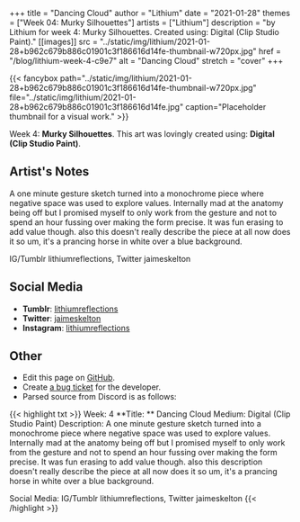 +++
title =       "Dancing Cloud"
author =      "Lithium"
date =        "2021-01-28"
themes =      ["Week 04: Murky Silhouettes"]
artists =     ["Lithium"]
description = "by Lithium for week 4: Murky Silhouettes. Created using: Digital (Clip Studio Paint)."
[[images]]
              src = "../static/img/lithium/2021-01-28+b962c679b886c01901c3f186616d14fe-thumbnail-w720px.jpg"
              href = "/blog/lithium-week-4-c9e7"
              alt = "Dancing Cloud"
              stretch = "cover"
+++


{{< fancybox path="../static/img/lithium/2021-01-28+b962c679b886c01901c3f186616d14fe-thumbnail-w720px.jpg" file="../static/img/lithium/2021-01-28+b962c679b886c01901c3f186616d14fe.jpg" caption="Placeholder thumbnail for a visual work." >}}


Week 4: **Murky Silhouettes**. This art was lovingly created using: **Digital (Clip Studio Paint)**.

## Artist's Notes

A one minute gesture sketch turned into a monochrome piece where negative space was used to explore values. Internally mad at the anatomy being off but I promised myself to only work from the gesture and not to spend an hour fussing over making the form precise. It was fun erasing to add value though. also this doesn't really describe the piece at all now does it so um, it's a prancing horse in white over a blue background.

IG/Tumblr lithiumreflections, Twitter jaimeskelton

## Social Media

- **Tumblr**: <a href='https://lithiumreflections.tumblr.com' target='_blank'>lithiumreflections</a>
- **Twitter**: <a href='https://twitter.com/jaimeskelton' target='_blank'>jaimeskelton</a>
- **Instagram**: <a href='https://instagram.com/lithiumreflections' target='_blank'>lithiumreflections</a>

## Other

- Edit this page on [GitHub](https://github.com/teaminkling/web-refresh/edit/main/content/blog/lithium-week-4-c9e7.md).
- Create [a bug ticket](https://github.com/teaminkling/web-refresh/issues/new?assignees=&labels=bug&template=problem-report.md&title=) for the developer.
- Parsed source from Discord is as follows:

{{< highlight txt >}}
Week: 4
**Title:  ** Dancing Cloud
Medium: Digital (Clip Studio Paint)
Description: A one minute gesture sketch turned into a monochrome piece where negative space was used to explore values. Internally mad at the anatomy being off but I promised myself to only work from the gesture and not to spend an hour fussing over making the form precise. It was fun erasing to add value though. also this description doesn't really describe the piece at all now does it so um, it's a prancing horse in white over a blue background.

Social Media: IG/Tumblr lithiumreflections, Twitter jaimeskelton
{{< /highlight >}}